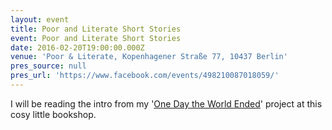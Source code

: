 ```yaml
---
layout: event
title: Poor and Literate Short Stories
event: Poor and Literate Short Stories
date: 2016-02-20T19:00:00.000Z
venue: 'Poor & Literate, Kopenhagener Straße 77, 10437 Berlin'
pres_source: null
pres_url: 'https://www.facebook.com/events/498210087018059/'
---
```


I will be reading the intro from my '[One Day the World Ended](onedaytheworldended.com)' project at this cosy little bookshop.
